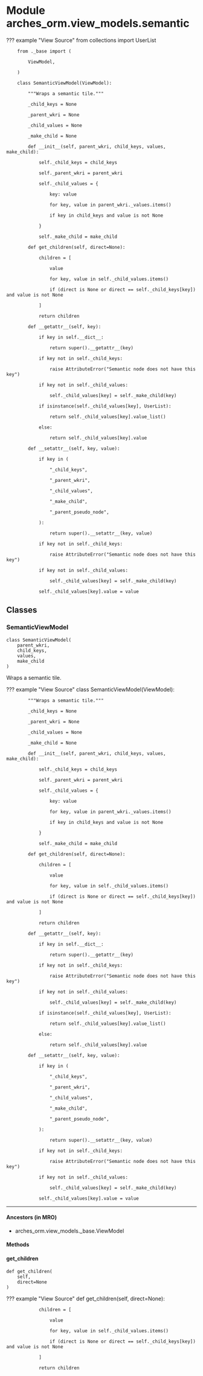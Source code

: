 # Module arches_orm.view_models.semantic

??? example "View Source"
        from collections import UserList

        from ._base import (

            ViewModel,

        )

        class SemanticViewModel(ViewModel):

            """Wraps a semantic tile."""

            _child_keys = None

            _parent_wkri = None

            _child_values = None

            _make_child = None

            def __init__(self, parent_wkri, child_keys, values, make_child):

                self._child_keys = child_keys

                self._parent_wkri = parent_wkri

                self._child_values = {

                    key: value

                    for key, value in parent_wkri._values.items()

                    if key in child_keys and value is not None

                }

                self._make_child = make_child

            def get_children(self, direct=None):

                children = [

                    value

                    for key, value in self._child_values.items()

                    if (direct is None or direct == self._child_keys[key]) and value is not None

                ]

                return children

            def __getattr__(self, key):

                if key in self.__dict__:

                    return super().__getattr__(key)

                if key not in self._child_keys:

                    raise AttributeError("Semantic node does not have this key")

                if key not in self._child_values:

                    self._child_values[key] = self._make_child(key)

                if isinstance(self._child_values[key], UserList):

                    return self._child_values[key].value_list()

                else:

                    return self._child_values[key].value

            def __setattr__(self, key, value):

                if key in (

                    "_child_keys",

                    "_parent_wkri",

                    "_child_values",

                    "_make_child",

                    "_parent_pseudo_node",

                ):

                    return super().__setattr__(key, value)

                if key not in self._child_keys:

                    raise AttributeError("Semantic node does not have this key")

                if key not in self._child_values:

                    self._child_values[key] = self._make_child(key)

                self._child_values[key].value = value

## Classes

### SemanticViewModel

```python3
class SemanticViewModel(
    parent_wkri,
    child_keys,
    values,
    make_child
)
```

Wraps a semantic tile.

??? example "View Source"
        class SemanticViewModel(ViewModel):

            """Wraps a semantic tile."""

            _child_keys = None

            _parent_wkri = None

            _child_values = None

            _make_child = None

            def __init__(self, parent_wkri, child_keys, values, make_child):

                self._child_keys = child_keys

                self._parent_wkri = parent_wkri

                self._child_values = {

                    key: value

                    for key, value in parent_wkri._values.items()

                    if key in child_keys and value is not None

                }

                self._make_child = make_child

            def get_children(self, direct=None):

                children = [

                    value

                    for key, value in self._child_values.items()

                    if (direct is None or direct == self._child_keys[key]) and value is not None

                ]

                return children

            def __getattr__(self, key):

                if key in self.__dict__:

                    return super().__getattr__(key)

                if key not in self._child_keys:

                    raise AttributeError("Semantic node does not have this key")

                if key not in self._child_values:

                    self._child_values[key] = self._make_child(key)

                if isinstance(self._child_values[key], UserList):

                    return self._child_values[key].value_list()

                else:

                    return self._child_values[key].value

            def __setattr__(self, key, value):

                if key in (

                    "_child_keys",

                    "_parent_wkri",

                    "_child_values",

                    "_make_child",

                    "_parent_pseudo_node",

                ):

                    return super().__setattr__(key, value)

                if key not in self._child_keys:

                    raise AttributeError("Semantic node does not have this key")

                if key not in self._child_values:

                    self._child_values[key] = self._make_child(key)

                self._child_values[key].value = value

------

#### Ancestors (in MRO)

* arches_orm.view_models._base.ViewModel

#### Methods

    
#### get_children

```python3
def get_children(
    self,
    direct=None
)
```

??? example "View Source"
            def get_children(self, direct=None):

                children = [

                    value

                    for key, value in self._child_values.items()

                    if (direct is None or direct == self._child_keys[key]) and value is not None

                ]

                return children